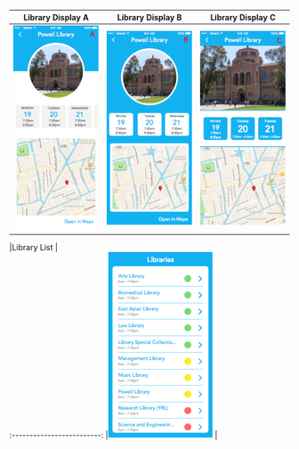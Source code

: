 Library Display A                |  Library Display B              |    Library Display C
:-------------------------:|:-------------------------:|:-----------------:
![UI A](./Images/LibraryDisplay/LibraryDisplayA.png) | ![UI B](./Images/LibraryDisplay/LibraryDisplayB.png) | ![UI C](./Images/LibraryDisplay/LibraryDisplayC.png)

|Library List      |        
:-------------------------:
|![UI A](./Images/LibraryList/LibraryList.png) |